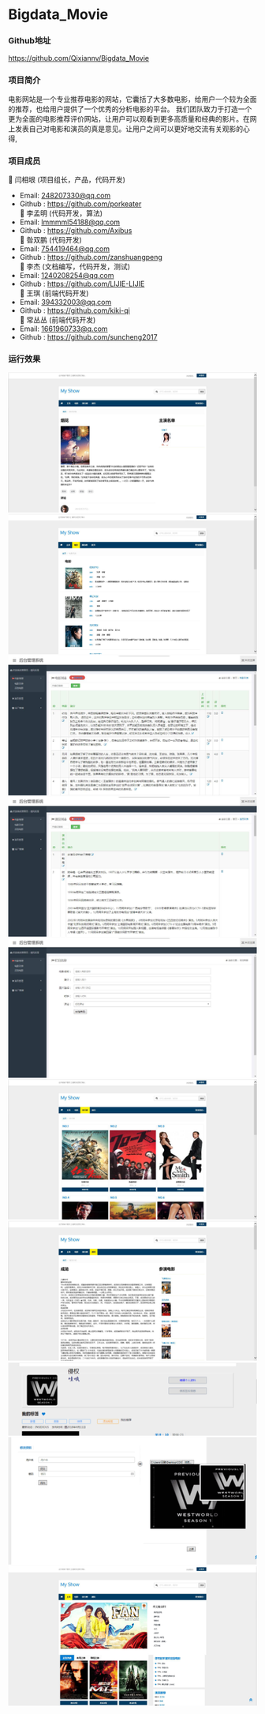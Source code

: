 
# Bigdata_Movie
### Github地址
https://github.com/Qixiannv/Bigdata_Movie
### 项目简介
   电影网站是一个专业推荐电影的网站，它囊括了大多数电影，给用户一个较为全面的推荐，也给用户提供了一个优秀的分析电影的平台。
我们团队致力于打造一个更为全面的电影推荐评价网站，让用户可以观看到更多高质量和经典的影片。在网上发表自己对电影和演员的真是意见。让用户之间可以更好地交流有关观影的心得,
### 项目成员
 闫相垠 (项目组长，产品，代码开发) 
* Email: 248207330@qq.com
* Github : https://github.com/porkeater</br>
 李孟明 (代码开发，算法) 
* Email: lmmmml54188@qq.com
* Github : https://github.com/Axibus</br>
 昝双鹏 (代码开发) 
* Email: 754419464@qq.com
* Github : https://github.com/zanshuangpeng</br>
 李杰 (文档编写，代码开发，测试) 
* Email: 1240208254@qq.com
* Github : https://github.com/LIJIE-LIJIE</br>
 王琪 (前端代码开发) 
* Email: 394332003@qq.com
* Github : https://github.com/kiki-qi</br>
 常丛丛 (前端代码开发) 
* Email: 1661960733@q.com
* Github : https://github.com/suncheng2017</br>
### 运行效果
![Image text](https://github.com/Qixiannv/Bigdata_Movie/blob/master/image/1.png)
![Image text](https://github.com/Qixiannv/Bigdata_Movie/blob/master/image/2.png)
![Image text](https://github.com/Qixiannv/Bigdata_Movie/blob/master/image/3.png)
![Image text](https://github.com/Qixiannv/Bigdata_Movie/blob/master/image/4.png)
![Image text](https://github.com/Qixiannv/Bigdata_Movie/blob/master/image/5.png)
![Image text](https://github.com/Qixiannv/Bigdata_Movie/blob/master/image/6.png)
![Image text](https://github.com/Qixiannv/Bigdata_Movie/blob/master/image/7.png)
![Image text](https://github.com/Qixiannv/Bigdata_Movie/blob/master/image/8.png)
![Image text](https://github.com/Qixiannv/Bigdata_Movie/blob/master/image/9.png)
![Image text](https://github.com/Qixiannv/Bigdata_Movie/blob/master/image/10.png)

